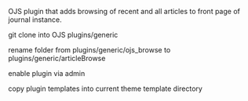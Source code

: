 OJS plugin that adds browsing of recent and all articles to front page of journal instance.

git clone into OJS plugins/generic

rename folder from plugins/generic/ojs_browse to plugins/generic/articleBrowse

enable plugin via admin


copy plugin templates into current theme template directory
